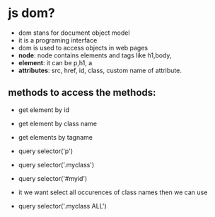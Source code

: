 # js dom?
- dom stans for document object model
- it is a programing interface
- dom is used to access objects in web pages 
- **node**: node contains elements and tags like h1,body, 
- **element**: it can be p,h1, a
- **attributes**: src, href, id, class, custom name of attribute.
## methods to access the methods:
- get element by id
- get element by class name
- get elements by tagname

- query selector('p')
- query selector('.myclass')
- query selector('#myid')

- it we want select all occurences of class names then we can use
- query selector('.myclass ALL')